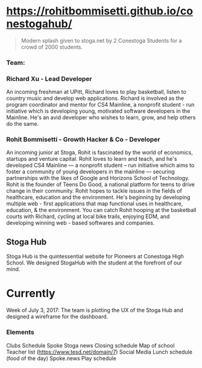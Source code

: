 # https://rohitbommisetti.github.io/conestogahub/
> Modern splash given to stoga.net by 2 Conestoga Students for a crowd of 2000 students.
### Team:
### Richard Xu - Lead Developer

An incoming freshman at UPitt, Richard loves to play basketball, listen to country music and develop web applications. 
Richard is involved as the program coordinator and mentor for CS4 Mainline, a nonprofit student - run initiative which is developing young, motivated software developers in the Mainline. 
He's an avid developer who wishes to learn, grow, and help others do the same.

### Rohit Bommisetti - Growth Hacker & Co - Developer
An incoming junior at Stoga, Rohit is fascinated by the world of economics, startups and venture capital. Rohit loves to learn and teach, and he's developed CS4 Mainline –– a nonprofit student – run initiative which aims to foster a community of young developers in the mainline –– securing partnerships with the likes of Google and Horizons School of Technology. 
Rohit is the founder of Teens Do Good, a national platform for teens to drive change in their community. 
Rohit hopes to tackle issues in the fields of healthcare, education and the environment. He's beginning by developing multiple web - first applications that map functional uses in healthcare, education, & the environment. 
You can catch Rohit hooping at the basketball courts with Richard, cycling at local bike trails, enjoying EDM, and developing winning web - based softwares and companies.

## Stoga Hub
Stoga Hub is the quintessential website for Pioneers at Conestoga High School. We designed StogaHub with the student at the forefront of our mind. 

# Currently
Week of July 3, 2017: The team is plotting the UX of the Stoga Hub and designed a wireframe for the dashboard. 

### Elements
Clubs
Schedule
Spoke
Stoga news
Closing schedule
Map of school
Teacher list (https://www.tesd.net/domain/7)
Social Media
Lunch schedule (food of the day)
Spoke.news
Play schedule

